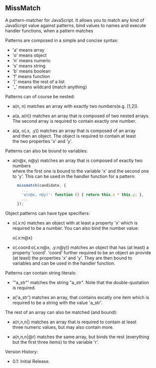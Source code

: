 MissMatch
---------

A pattern-matcher for JavaScript. It allows you to match any kind of
JavaScript value against patterns, bind values to names and execute
handler functions, when a pattern matches  

Patterns are composed in a simple and concise syntax:  

  - 'a' means array
  - 'o' means object
  - 'n' means numeric
  - 's' means string
  - 'b' means boolean
  - 'f' means function
  - '|' means the rest of a list
  - '_' means wildcard (match anything)


Patterns can of course be nested:  

  - a(n, n) matches an array with exactly two numbers(e.g. [1,2]).  
  
  - a(a, a(n)) matches an array that is composed of two nested arrays.  
    The second array is required to contain exactly one number.  
  
  - a(a, o(.x, .y)) matches an array that is composed of an array  
    and then an object. The object is required to contain at least  
    the two properties 'x' and 'y'.  


Patterns can also be bound to variables:  

  - a(n@x, n@y) matches an array that is composed of exactly two numbers  
    where the first one is bound to the variable 'x' and the second one  
    to 'y'. This can be used in the handler function for a pattern:  
    ``` js
      missmatch(candidate, {   
        ...   
        'a(n@x, n@y)': function () { return this.x * this.y; },  
        ...   
      });   
    ```  
    
    
Object patterns can have type specifiers:  

  - o(.x:n) matches an object with at least a property 'x' which is  
    required to be a number. You can also bind the number value:  
    
      o(.x:n@x)  
      
  - o(.coord:o(.x:n@x, .y:n@y)) matches an object that has (at least) a  
    property 'coord'. 'coord' further required to be an object an provide  
    (at least) the properties 'x' and 'y'. They are then bound to  
    variables and can be used in the handler function.  
    

Patterns can contain string literals:  

  - '"a_str"' matches the string "a_str". Note that the double-quotation  
    is required.  
    
  - a('a_str') matches an array, that contains excatly one item which is  
    required to be a string with the value 'a_str'.  
    
    
The rest of an array can also be matched (and bound):  

  - a(n,n,n|) matches an array that is required to contain at least  
    three numeric values, but may also contain more.  
    
  - a(n,n,n|@r) matches the same array, but binds the rest (everything  
    but the first three items) to the variable 'r'.  


Version History:  

  - 0.1: Initial Release.  
